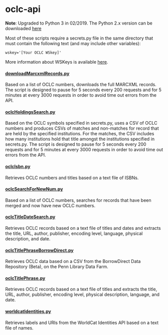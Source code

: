 # oclc-api

**Note**: Upgraded to Python 3 in 02/2019. The Python 2.x version can be downloaded [here](https://github.com/ehanson8/oclc-api/releases)

Most of these scripts require a secrets.py file in the same directory that must contain the following text (and may include other variables):

    wskey='[Your OCLC WSkey]'

More information about WSKeys is available [here](https://www.oclc.org/developer/develop/authentication/how-to-request-a-wskey.en.html).

#### [downloadMarcxmlRecords.py](downloadMarcxmlRecords.py)
Based on a list of OCLC numbers, downloads the full MARCXML records. The script is designed to pause for 5 seconds every 200 requests and for 5 minutes at every 3000 requests in order to avoid time out errors from the API.

#### [oclcHoldingsSearch.py](oclcHoldingsSearch.py)
Based on the OCLC symbols specified in secrets.py, uses a CSV of OCLC numbers and produces CSVs of matches and non-matches for record that are held by the specified institutions. For the matches, the CSV includes how many institutions hold that title amongst the institutions specified in secrets.py. The script is designed to pause for 5 seconds every 200 requests and for 5 minutes at every 3000 requests in order to avoid time out errors from the API.

#### [oclcIsbn.py](oclcIsbn.py)
Retrieves OCLC numbers and titles based on a text file of ISBNs.

#### [oclcSearchForNewNum.py](oclcSearchForNewNum.py)
Based on a list of OCLC numbers, searches for records that have been merged and now have new OCLC numbers.

#### [oclcTitleDateSearch.py](oclcTitleDateSearch.py)
Retrieves OCLC records based on a text file of titles and dates and extracts the title, URL, author, publisher, encoding level, language, physical description, and date.

#### [oclcTitlePhraseBorrowDirect.py](oclcTitlePhraseBorrowDirect.py)
Retrieves OCLC data based on a CSV from the BorrowDirect Data Repository (Beta), on the Penn Library Data Farm.

#### [oclcTitlePhrase.py](oclcTitlePhrase.py)
Retrieves OCLC records based on a text file of titles and extracts the title, URL, author, publisher, encoding level, physical description, language, and date.

#### [worldcatIdentities.py](worldcatIdentities.py)
Retrieves labels and URIs from the WorldCat Identities API based on a text file of names.
